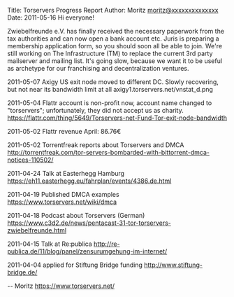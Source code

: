 Title:  Torservers Progress Report
Author: Moritz <moritz@xxxxxxxxxxxxxx>
Date: 2011-05-16
Hi everyone!

Zwiebelfreunde e.V. has finally received the necessary paperwork from
the tax authorities and can now open a bank account etc. Juris is
preparing a membership application form, so you should soon all be able
to join.
We're still working on The Infrastructure (TM) to replace the current
3rd party mailserver and mailing list. It's going slow, because we want
it to be useful as archetype for our franchising and decentralization
ventures.

2011-05-07 Axigy US exit node moved to different DC. Slowly recovering,
but not near its bandwidth limit at all
axigy1.torservers.net/vnstat_d.png

2011-05-04 Flattr account is non-profit now, account name changed to
"torservers"; unfortunately, they did not accept us as charity.
<https://flattr.com/thing/5649/Torservers-net-Fund-Tor-exit-node-bandwidth>

2011-05-02 Flattr revenue April: 86.76€

2011-05-02 Torrentfreak reports about Torservers and DMCA
<http://torrentfreak.com/tor-servers-bombarded-with-bittorrent-dmca-notices-110502/>

2011-04-24 Talk at Easterhegg Hamburg
<https://eh11.easterhegg.eu/fahrplan/events/4386.de.html>

2011-04-19 Published DMCA examples
<https://www.torservers.net/wiki/dmca>

2011-04-18 Podcast about Torservers (German)
<https://www.c3d2.de/news/pentacast-31-tor-torservers-zwiebelfreunde.html>

2011-04-15 Talk at Re:publica
<http://re-publica.de/11/blog/panel/zensurumgehung-im-internet/>

2011-04-04 applied for Stiftung Bridge funding
<http://www.stiftung-bridge.de/>

-- 
Moritz
<https://www.torservers.net/>

